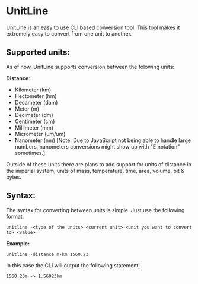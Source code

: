 # UnitLine
UnitLine is an easy to use CLI based conversion tool. This tool makes it extremely easy to convert from one unit to another.

## Supported units:
As of now, UnitLine supports conversion between the folowing units:

**Distance:**
- Kilometer (km)
- Hectometer (hm)
- Decameter (dam)
- Meter (m)
- Decimeter (dm)
- Centimeter (cm)
- Millimeter (mm)
- Micrometer (μm/um)
- Nanometer (nm) [Note: Due to JavaScript not being able to handle large numbers, nanometers conversions might show up with "E notation" sometimes.]

Outside of these units there are plans to add support for units of distance in the imperial system, units of mass, temperature, time, area, volume, bit & bytes.

## Syntax:
The syntax for converting between units is simple. Just use the following format:
```
unitline -<type of the units> <current unit>-<unit you want to convert to> <value>
```
**Example:**
```
unitline -distance m-km 1560.23
```
In this case the CLI will output the following statement:
```
1560.23m -> 1.56023km
```

